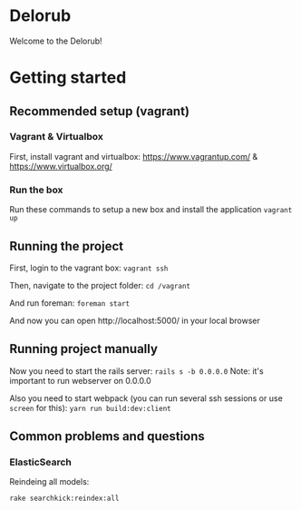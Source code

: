 # Delorub

Welcome to the Delorub!

# Getting started

## Recommended setup (vagrant)

### Vagrant & Virtualbox
First, install vagrant and virtualbox: https://www.vagrantup.com/ & https://www.virtualbox.org/

### Run the box

Run these commands to setup a new box and install the application
`vagrant up`

## Running the project

First, login to the vagrant box:
`vagrant ssh`

Then, navigate to the project folder:
`cd /vagrant`

And run foreman:
`foreman start`

And now you can open http://localhost:5000/ in your local browser

## Running project manually

Now you need to start the rails server:
`rails s -b 0.0.0.0`
Note: it's important to run webserver on 0.0.0.0

Also you need to start webpack (you can run several ssh sessions or use `screen` for this):
`yarn run build:dev:client`

## Common problems and questions

### ElasticSearch

Reindeing all models:

`rake searchkick:reindex:all`
